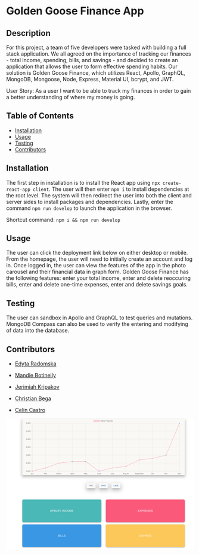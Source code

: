 # Golden Goose Finance App

## Description

For this project, a team of five developers were tasked with building a full stack application. We all agreed on the importance of tracking our finances - total income, spending, bills, and savings - and decided to create an application that allows the user to form effective spending habits. Our solution is Golden Goose Finance, which utilizes React, Apollo, GraphQL, MongoDB, Mongoose, Node, Express, Material UI, bcrypt, and JWT.

User Story: As a user I want to be able to track my finances in order to gain a better understanding of where my money is going.

## Table of Contents

- [Installation](#Installation)
- [Usage](#Usage)
- [Testing](#Testing)
- [Contributors](#Contributors)

## Installation

The first step in installation is to install the React app using `npx create-react-app client`. The user will then enter `npm i` to install dependencies at the root level. The system will then redirect the user into both the client and server sides to install packages and dependencies. Lastly, enter the command `npm run develop` to launch the application in the browser.

Shortcut command: `npm i && npm run develop`

## Usage

The user can click the deployment link below on either desktop or mobile. From the homepage, the user will need to initially create an account and log in. Once logged in, the user can view the features of the app in the photo carousel and their financial data in graph form. Golden Goose Finance has the following features: enter your total income, enter and delete reoccuring bills, enter and delete one-time expenses, enter and delete savings goals.

## Testing

The user can sandbox in Apollo and GraphQL to test queries and mutations. MongoDB Compass can also be used to verify the entering and modifying of data into the database.

## Contributors

- [Edyta Radomska](https://github.com/edyta0106)

- [Mandie Botinelly](https://github.com/MandieBot)

- [Jerimiah Kripakov](https://github.com/JerimiahK)

- [Christian Bega](https://github.com/T3mpz)

- [Celin Castro](https://github.com/92castro)

![Screenshot of Deployed Application](./client/public/Screenshot%202023-01-22%20at%203.27.42%20PM.png)
